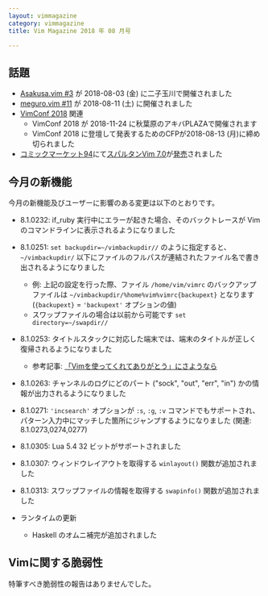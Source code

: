 ```yaml
---
layout: vimmagazine
category: vimmagazine
title: Vim Magazine 2018 年 08 月号

---
```


## 話題

*   [Asakusa.vim #3](https://asakusavim.connpass.com/event/95401/) が 2018-08-03 (金) に二子玉川で開催されました
*   [meguro.vim #11](https://megurovim.connpass.com/event/94477/) が 2018-08-11 (土) に開催されました
*   [VimConf 2018](https://vimconf.org/2018/) 関連
    *   VimConf 2018 が 2018-11-24 に秋葉原のアキバPLAZAで開催されます
    *   VimConf 2018 に登壇して発表するためのCFPが2018-08-13 (月)に締め切られました
*   [コミックマーケット94](https://www.comiket.co.jp/)にて[スパルタンVim 7.0](https://twitter.com/kaoriya/status/1027415480670158848)が[発売](https://twitter.com/kaoriya/status/1027701062264807424)されました

## 今月の新機能

今月の新機能及びユーザーに影響のある変更は以下のとおりです。

*   8.1.0232: if_ruby 実行中にエラーが起きた場合、そのバックトレースが Vim のコマンドラインに表示されるようになりました
*   8.1.0251: `set backupdir=~/vimbackupdir//` のように指定すると、`~/vimbackupdir/` 以下にファイルのフルパスが連結されたファイル名で書き出されるようになりました
    *   例: 上記の設定を行った際、ファイル `/home/vim/vimrc` のバックアップファイルは `~/vimbackupdir/%home%vim%vimrc{backupext}` となります (`{backupext}` = `'backupext'` オプションの値)
    *   スワップファイルの場合は以前から可能です `set directory=~/swapdir//`
*   8.1.0253: タイトルスタックに対応した端末では、端末のタイトルが正しく復帰されるようになりました
    *   参考記事: [「Vimを使ってくれてありがとう」にさようなら](https://qiita.com/ttdoda/items/903e85f07d58018c851d)
*   8.1.0263: チャンネルのログにどのパート ("sock", "out", "err", "in") かの情報が出力されるようになりました
*   8.1.0271: `'incsearch'` オプションが `:s`, `:g`, `:v` コマンドでもサポートされ、パターン入力中にマッチした箇所にジャンプするようになりました (関連: 8.1.0273,0274,0277)
*   8.1.0305: Lua 5.4 32 ビットがサポートされました
*   8.1.0307: ウィンドウレイアウトを取得する `winlayout()` 関数が追加されました
*   8.1.0313: スワップファイルの情報を取得する `swapinfo()` 関数が追加されました

*   ランタイムの更新
    *   Haskell のオムニ補完が追加されました


## Vimに関する脆弱性

特筆すべき脆弱性の報告はありませんでした。
